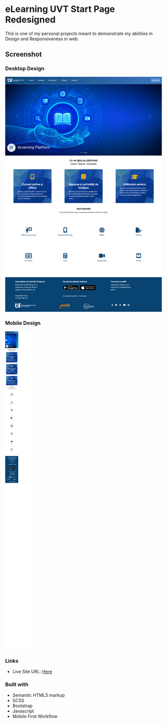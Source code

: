 # eLearning UVT Start Page Redesigned

This is one of my personal projects meant to demonstrate my abilities in Design and Responsiveness in web.

## Screenshot

### Desktop Design

![](/images/Desktop%20Design%20Screenshot.png)

### Mobile Design

![](/images/Mobile%20Design%20Screenshot.png)

### Links

- Live Site URL: [Here](https://wardinul.github.io/eLearning-UVT-start-page/dist/)

### Built with

- Semantic HTML5 markup
- SCSS
- Bootstrap
- Javascript
- Mobile First Workflow
